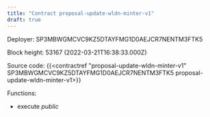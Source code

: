 ```yaml
---
title: "Contract proposal-update-wldn-minter-v1"
draft: true
---
```

Deployer: SP3MBWGMCVC9KZ5DTAYFMG1D0AEJCR7NENTM3FTK5


 



Block height: 53167 (2022-03-21T16:38:33.000Z)

Source code: {{<contractref "proposal-update-wldn-minter-v1" SP3MBWGMCVC9KZ5DTAYFMG1D0AEJCR7NENTM3FTK5 proposal-update-wldn-minter-v1>}}

Functions:

* execute _public_
